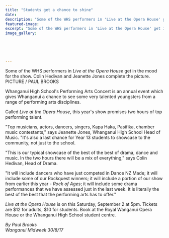 ```yaml
---
title: "Students get a chance to shine"
date: 
description: "Some of the WHS performers in 'Live at the Opera House' get in the mood for the show. Colin Hedivan and Jeanette Jones complete the picture..."
featured-image: 
excerpt: "Some of the WHS performers in 'Live at the Opera House' get in the mood for the show. Colin Hedivan and Jeanette Jones complete the picture."
image_gallery:
	
	
	
	
	
---
```


<p><span>Some of the WHS performers in <em>Live at the Opera House</em> get in the mood for the show. Colin Hedivan and Jeanette Jones complete the picture. <br />PICTURE / PAUL BROOKS</span></p>
<p class="element element-paragraph">Whanganui High School's Performing Arts Concert is an annual event which gives Whanganui a chance to see some very talented youngsters from a range of performing arts disciplines.</p>
<p class="element element-paragraph">Called&nbsp;<em>Live at the Opera House</em>, this year's show promises two hours of top performing talent.</p>
<p class="element element-paragraph">"Top musicians, actors, dancers, singers, Kapa Haka, Pasifika, chamber music contestants," says Jeanette Jones, Whanganui High School Head of Music. "It's also a last chance for Year 13 students to showcase to the community, not just to the school.</p>
<p class="element element-paragraph">"This is our typical showcase of the best of the best of drama, dance and music. In the two hours there will be a mix of everything," says Colin Hedivan, Head of Drama.</p>
<p class="element element-paragraph">"It will include dancers who have just competed in Dance NZ Made; it will include some of our Rockquest winners; it will include a portion of our show from earlier this year -&nbsp;<em>Rock of Ages</em>; it will include some drama performances that we have assessed just in the last week. It is literally the best of the best that the performing arts has to offer."</p>
<p><span><em>Live at the Opera House</em><span>&nbsp;is on this Saturday, September 2 at 5pm. Tickets are $12 for adults, $10 for students. Book at the Royal Wanganui Opera House or the Whanganui High School student centre.</span></span></p>
<p><em>By Paul Brooks<br />Wanganui Midweek 30/8/17</em></p>

